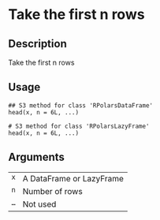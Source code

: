 
# Take the first n rows

## Description

Take the first n rows

## Usage

<pre><code class='language-R'>## S3 method for class 'RPolarsDataFrame'
head(x, n = 6L, ...)

# S3 method for class 'RPolarsLazyFrame'
head(x, n = 6L, ...)
</code></pre>

## Arguments

<table>
<tr>
<td style="white-space: nowrap; font-family: monospace; vertical-align: top">
<code id="head.RPolarsDataFrame_:_x">x</code>
</td>
<td>
A DataFrame or LazyFrame
</td>
</tr>
<tr>
<td style="white-space: nowrap; font-family: monospace; vertical-align: top">
<code id="head.RPolarsDataFrame_:_n">n</code>
</td>
<td>
Number of rows
</td>
</tr>
<tr>
<td style="white-space: nowrap; font-family: monospace; vertical-align: top">
<code id="head.RPolarsDataFrame_:_...">…</code>
</td>
<td>
Not used
</td>
</tr>
</table>
